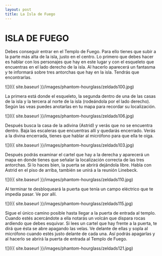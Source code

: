 ```yaml
---
layout: post
title: La Isla de Fuego
---
```


# ISLA DE FUEGO

Debes conseguir entrar en el Templo de Fuego. Para ello tienes que subir a la parte más alta de la isla, justo en el centro. Lo primero que debes hacer es hablar con los personajes que hay en este lugar y con el esqueleto que encuentras en el lado derecho de la isla. Al hacerlo aparecerá un fantasma y te informará sobre tres antorchas que hay en la isla. Tendrás que encontrarlas.

![]({{ site.baseurl }}/images/phantom-hourglass/zeldads100.jpg)

La primera está donde el esqueleto, la segunda dentro de una de las casas de la isla y la tercera al norte de la isla (rodeándola por el lado derecho). Según las veas puedes anotarlas en tu mapa para recordar su localización.

![]({{ site.baseurl }}/images/phantom-hourglass/zeldads106.jpg)

Después busca la casa de la adivina (Astrid) y verás que no se encuentra dentro. Baja las escaleras que encuentras allí y quedarás encerrado. Verás a la divina encerrada, tienes que hablar al micrófono para que ella te oiga.

![]({{ site.baseurl }}/images/phantom-hourglass/zeldads103.jpg)
  
Después podrás examinar el cartel que hay a la derecha y aparecerá un mapa en donde tienes que señalar la localización correcta de las tres antorchas. Si lo haces bien, la puerta se abrirá dejándola libre. Habla con Astrid en el piso de arriba, también se unirá a la reunión Linebeck.

![]({{ site.baseurl }}/images/phantom-hourglass/zeldads110.jpg)

Al terminar te desbloqueará la puerta que tenía un campo eléctrico que te impedía pasar. Ve por allí.

![]({{ site.baseurl }}/images/phantom-hourglass/zeldads115.jpg)

Sigue el único camino posible hasta llegar a la puerta de entrada al templo. Cuando estés acercándote a ella notarás un volcán que dispara rocas ardiendo que debes esquivar. Si lees un cartel que hay frente a la puerta, te dirá que ésta se abre apagando las velas. Ve delante de ellas y sopla al micrófono cuando estés justo delante de cada una. Así podrás apagarlas y al hacerlo se abrirá la puerta de entrada al Templo de Fuego.

![]({{ site.baseurl }}/images/phantom-hourglass/zeldads121.jpg)